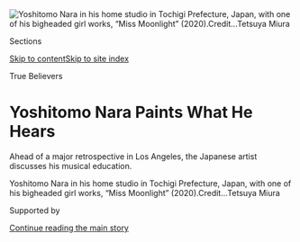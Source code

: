 <div id="app">

<div>

<div>

<div>

</div>

<div data-aria-hidden="false">

<div id="site-content" data-role="main">

<div>

<div class="css-1aor85t" style="opacity:0.000000001;z-index:-1;visibility:hidden">

<div class="css-1hqnpie">

<div class="css-epjblv">

<span class="css-100wwgy">Yoshitomo Nara Paints What He
Hears</span>

</div>

<div class="css-k008qs">

<div class="css-o5pzib">

<span class="css-18z7m18"></span>

<div>

</div>

</div>

<span class="css-1n6z4y">https://nyti.ms/2CAc7RT</span>

<div class="css-1705lsu">

<div class="css-4xjgmj">

<div class="css-4skfbu" data-role="toolbar" data-aria-label="Social Media Share buttons, Save button, and Comments Panel with current comment count" data-testid="share-tools">

  - 
  - 
  - 
  - 
    
    <div class="css-6n7j50">
    
    </div>

  - 

</div>

</div>

</div>

</div>

</div>

</div>

<div id="NYT_TOP_BANNER_REGION" class="css-11qgg8s">

</div>

<div id="fullBleedHeaderContent">

<div class="css-n4ws9g">

![<span class="css-1l9o2ey e13ogyst0" data-aria-hidden="true">Yoshitomo
Nara in his home studio in Tochigi Prefecture, Japan, with one of his
bigheaded girl works, “Miss Moonlight”
(2020).</span><span class="css-1nlbvxy e1z0qqy90" itemprop="copyrightHolder"><span class="css-1ly73wi e1tej78p0">Credit...</span><span><span>Tetsuya
Miura</span></span></span>](https://static01.nyt.com/images/2020/06/30/t-magazine/30tmag-nara-slide-67ZV/30tmag-nara-slide-67ZV-articleLarge.jpg?quality=75&auto=webp&disable=upscale)

</div>

<div class="css-3z92zw">

<div class="css-6cn7ki">

<div class="NYTAppHideMasthead css-1bcu9v6 e1suatyy0">

<div class="section css-1o1qe8k e1suatyy2">

<div class="css-cu5p7t er09x8g0">

<div class="css-6n7j50">

</div>

<span class="css-1dv1kvn">Sections</span>

[Skip to content](#site-content)[Skip to site index](#site-index)

</div>

<div class="css-10698na e1huz5gh0">

</div>

</div>

</div>

True Believers

<div class="css-1sojcmr ehdk2mb0">

# Yoshitomo Nara Paints What He Hears

</div>

Ahead of a major retrospective in Los Angeles, the Japanese artist
discusses his musical education.

</div>

</div>

<div class="css-nwzfg5 e1gnum310">

<span class="css-1f9pvn2 t-magazine">Yoshitomo Nara in his home studio
in Tochigi Prefecture, Japan, with one of his bigheaded girl works,
“Miss Moonlight”
(2020).</span><span class="css-1nlbvxy e1z0qqy90" itemprop="copyrightHolder"><span class="css-1ly73wi e1tej78p0">Credit...</span><span><span>Tetsuya
Miura</span></span></span>

</div>

<div id="sponsor-wrapper" class="css-1hyfx7x">

<div id="sponsor-slug" class="css-19vbshk">

Supported by

</div>

[Continue reading the main
story](#after-sponsor)

<div id="sponsor" class="ad sponsor-wrapper" style="text-align:center;height:100%;display:block">

</div>

<div id="after-sponsor">

</div>

</div>

<div class="css-1wx1auc e1gnum311">

<div class="css-18e8msd">

<div class="css-vp77d3 epjyd6m0">

<div class="css-1baulvz">

By <span class="css-1baulvz last-byline" itemprop="name">Nick
Marino</span>

</div>

</div>

  - 
    
    <div class="css-nv7ky2 e16638kd2">
    
    July 24,
    2020
    
    </div>

  - 
    
    <div class="css-4xjgmj">
    
    <div class="css-d8bdto" data-role="toolbar" data-aria-label="Social Media Share buttons, Save button, and Comments Panel with current comment count" data-testid="share-tools">
    
      - 
      - 
      - 
      - 
        
        <div class="css-6n7j50">
        
        </div>
    
      - 
    
    </div>
    
    </div>

</div>

</div>

</div>

<div class="section meteredContent css-1r7ky0e" name="articleBody" itemprop="articleBody">

<div class="css-1fanzo5 StoryBodyCompanionColumn">

<div class="css-53u6y8">

Growing up in the far northern reaches of Honshu, Japan’s largest
island, [Yoshitomo
Nara](https://www.pacegallery.com/artists/yoshitomo-nara/) discovered
the outside world through his ears. This was many years before he’d
leave to study painting at the prestigious Kunstakademie Düsseldorf in
the late ’80s, and decades before Sotheby’s would sell his work “[Knife
Behind
Back](https://www.sothebys.com/en/auctions/ecatalogue/2019/contemporary-art-evening-sale-hk0885/lot.1142.html)”
(2000) for $25 million in 2019. Back then, in the 1960s and ’70s, he was
a latchkey kid who whiled away the afternoons playing in an abandoned
ammunition depot on a former Japanese Imperial Army site. At night, he’d
listen obsessively, either using the family radio or one he’d built
himself at age 8, to the Far East Network, an American station that
served the area with news and tunes. Over these airwaves, he found
Western music. Folk music. Rock music. He heard voices in a strange
foreign language — English — and because he couldn’t understand the
lyrics, these voices became just another sound alongside the guitars.
And so he became an improbable, insatiable witness to Western pop’s
evolution from the flower-child bliss of the mid-60s to the ecstatic
thrash of late ’70s
punk.

</div>

</div>

<div id="t-true-believers-art-promo" class="section interactive-content interactive-size-scoop css-bvtwvj" data-id="100000007224768">

<div class="css-17ih8de interactive-body" data-sourceid="100000007224768">

[![](https://static01.nyt.com/newsgraphics/2020/06/29/tmag-art-embeds-new/assets/images/art_issue_gif_special_editon.gif)](https://www.nytimes.com/issue/t-magazine/2020/07/02/true-believers-art-issue)

</div>

</div>

<div>

</div>

<div class="css-1fanzo5 StoryBodyCompanionColumn">

<div class="css-53u6y8">

As he collected records (his first single in English was 1967’s
“Massachusetts,” by [the Bee
Gees](https://www.nytimes.com/1979/02/18/archives/why-the-bee-gees-sound-so-good-the-bee-gees.html)),
he scrutinized the album jackets, which he considered wondrous artworks.
He adored the cover of [Joni
Mitchell](https://www.nytimes.com/topic/person/joni-mitchell)’s “Song to
a Seagull” (1968), which he was pleased to learn she’d painted herself,
and how the jacket of Luke Gibson’s “Another Perfect Day” (1971)
appeared to be embroidered with wildflowers. These combinations of
sounds and visuals trained Nara’s imagination and foreshadowed the time
when, as a grown man and cultural figure in his own right, he’d provide
cover art for bands including [Shonen
Knife](https://www.moma.org/collection/works/88514),
[R.E.M.](https://en.wikipedia.org/wiki/I%27ll_Take_the_Rain#/media/File:R.E.M._-_I'll_Take_the_Rain.jpg)
and [Bloodthirsty
Butchers](https://en.wikipedia.org/wiki/Bloodthirsty_butchers_vs_%2B/-_PLUS/MINUS#/media/File:Butcherssplit.jpg).

</div>

</div>

<div>

</div>

<div class="css-79elbk" data-testid="photoviewer-wrapper">

<div class="css-z3e15g" data-testid="photoviewer-wrapper-hidden">

</div>

<div class="css-1a48zt4 ehw59r15" data-testid="photoviewer-children">

![<span class="css-1l9o2ey e13ogyst0" data-aria-hidden="true">Nara’s
workspace, with his painting “Thinking at the Table” (2020) at
left.</span><span class="css-1nlbvxy e1z0qqy90" itemprop="copyrightHolder"><span class="css-1ly73wi e1tej78p0">Credit...</span><span>Tetsuya
Miura</span></span>](https://static01.nyt.com/images/2020/06/30/t-magazine/30tmag-nara-slide-PJB9/30tmag-nara-slide-PJB9-articleLarge.jpg?quality=75&auto=webp&disable=upscale)

</div>

</div>

<div class="css-1fanzo5 StoryBodyCompanionColumn">

<div class="css-53u6y8">

Nara developed his signature style in the 1990s, during art school, when
he began painting what a [new Phaidon
monograph](https://www.phaidon.com/store/art/yoshitomo-nara-9780714879949/)
calls “those big-headed girls.” Rendered in acrylic with cartoonish
proportions, these cherubic figures seemed, at first glance, indebted to
both American twee and Japanese *kawaii* but were far from innocents.
With their slit mouths and saucer eyes, their faces radiated exquisite
ambivalence. “People refer to them as portraits of girls or children,”
says the curator Mika Yoshitake, an expert on postwar Japanese art. “But
they’re really all, I think, self-portraits.”

By the time of Nara’s breakthrough 1995 show, “In the Deepest Puddle,”
at Scai the Bathhouse gallery in Tokyo, these imaginary characters had
cemented their place as his muses. Over the next two decades, he would
paint them time and again, often against solid milky backgrounds on
canvasses five feet high or more. Other times, in pencil, he’d
transmogrify them into [Joey or Dee Dee
Ramone](https://www.nytimes.com/2016/04/15/arts/music/his-brothers-keeper-a-ramones-tour-of-queens.html)
with the exuberance of a teenager drawing on his jeans. Nara’s imps
lived rich musical lives, too: They bashed drums and throttled
microphone stands. And even when they weren’t literal punks (though they
often were), they had a punk-rock attitude. They came off as gremlin
Kewpies, often wielding a disturbing totem — a saw, a pistol, an unlit
match — while wearing a baby-doll dress or pageboy haircut.

</div>

</div>

<div class="css-a7yk8a e73j0it0">

<div class="css-1xdhyk6 erfvjey0">

<span class="css-1ly73wi e1tej78p0">Image</span>

<div class="css-zjzyr8">

<div data-testid="lazyimage-container" style="height:580px">

</div>

</div>

</div>

<span class="css-1l9o2ey e13ogyst0" data-aria-hidden="true">The artist’s
characters often hold props — flowers, instruments or something more
menacing.</span><span class="css-1nlbvxy e1z0qqy90" itemprop="copyrightHolder"><span class="css-1ly73wi e1tej78p0">Credit...</span><span>Tetsuya
Miura</span></span>

<div class="css-1xdhyk6 erfvjey0">

<span class="css-1ly73wi e1tej78p0">Image</span>

<div class="css-zjzyr8">

<div data-testid="lazyimage-container" style="height:580px">

</div>

</div>

</div>

<span class="css-1l9o2ey e13ogyst0" data-aria-hidden="true">“Visitors,
when they come by, apparently find some things odd,” Nara says. “They
will ask, ‘Why do you have all of these strange dolls
everywhere?’”</span><span class="css-1nlbvxy e1z0qqy90" itemprop="copyrightHolder"><span class="css-1ly73wi e1tej78p0">Credit...</span><span>Tetsuya
Miura</span></span>

</div>

<div class="css-1fanzo5 StoryBodyCompanionColumn">

<div class="css-53u6y8">

Many of them will be present in a major new retrospective at the [Los
Angeles County Museum of
Art](https://www.lacma.org/art/exhibition/yoshitomo-nara) (scheduled for
as soon as the institution can reopen to visitors), which will bring
together more than 100 of the artist’s works from the past 36 years,
with an emphasis on pieces inspired by music. “It’s sort of a class
reunion,” says Nara, who is now 60. “It’s not my children having a
reunion. It’s more like my grandchildren.” **** In addition to his
paintings and drawings — and a 26-foot painted bronze sculpture of a
girl whose head sprouts into a towering evergreen that will stand
outside the museum on Wilshire Boulevard — the exhibit, curated by
Yoshitake, will also include several hundred vinyl album covers from
Nara’s personal collection. A limited edition of the exhibition catalog
will come with a custom vinyl record, featuring six tracks (five covers
and an original) by the stalwart American indie band and Nara favorite
[Yo La
Tengo](https://www.nytimes.com/2015/08/25/t-magazine/yo-la-tengo-ira-kaplan-inspirations.html),
and a B-side of vintage folk songs from artists including Karen Dalton
and
[Donovan](https://www.nytimes.com/2014/06/11/arts/music/donovan-to-enter-songwriters-hall-of-fame.html).
While the show could be seen as an example of music and art coming
together, for Nara, the two were never apart. “When I’m working on
drawings,” he says, “music just comes into my ear and goes straight out
of my hand.”

</div>

</div>

<div class="css-1fanzo5 StoryBodyCompanionColumn">

<div class="css-53u6y8">

Today, Nara lives 300 miles south of his childhood home, in the
mountainous countryside of Tochigi Prefecture, and works in an airy,
white-walled home studio filled with toy figurines and cat-shaped clocks
with dangling pendulum tails. Speaking in Japanese, via a translator,
from the Tokyo office of his gallery, [Blum &
Poe](https://www.blumandpoe.com/), he answered T’s Artist Questionnaire.

</div>

</div>

<div class="css-a7yk8a e73j0it0">

<div class="css-1xdhyk6 erfvjey0">

<span class="css-1ly73wi e1tej78p0">Image</span>

<div class="css-zjzyr8">

<div data-testid="lazyimage-container" style="height:580px">

</div>

</div>

</div>

<span class="css-1l9o2ey e13ogyst0" data-aria-hidden="true">Nara is such
a music fanatic that he still has CDs, in addition to his beloved vinyl
collection.</span><span class="css-1nlbvxy e1z0qqy90" itemprop="copyrightHolder"><span class="css-1ly73wi e1tej78p0">Credit...</span><span>Tetsuya
Miura</span></span>

<div class="css-1xdhyk6 erfvjey0">

<span class="css-1ly73wi e1tej78p0">Image</span>

<div class="css-zjzyr8">

<div data-testid="lazyimage-container" style="height:580px">

</div>

</div>

</div>

<span class="css-1l9o2ey e13ogyst0" data-aria-hidden="true">Though the
artist also draws and sculpts, his most celebrated works tend to be
painted in
acrylic.</span><span class="css-1nlbvxy e1z0qqy90" itemprop="copyrightHolder"><span class="css-1ly73wi e1tej78p0">Credit...</span><span>Tetsuya
Miura</span></span>

</div>

<div class="css-1fanzo5 StoryBodyCompanionColumn">

<div class="css-53u6y8">

**What’s your day like? How much do you sleep, and what’s your work
schedule?**

In my daily life, I don’t have to interact with people. So, my schedule
is all over the place. For example, yesterday I woke up at midnight. But
on a regular day, I do sleep between eight and 10 hours.

**How many hours of creative work do you think you do in a day?**

If it’s a good day, I might work from the moment I get up all the way
until the time I go to sleep. I’ll spend a whole day in the studio. And
there are some days where I don’t do any work at all, and I just go on a
walk or read a book.

**What’s the first piece of art you ever made?**

When I was 6 years old, I made an illustrated *kamishibai* story about
my cat and me traveling together to the North Pole, and then going all
the way down to the South Pole.

**What’s the worst studio you ever had?**

When I was young, my studios were really terrible — but I enjoyed all of
them. For example, when I was in Germany, I had a studio where I had no
shower. But I just went to the pool all the time and I washed my hair
there.

</div>

</div>

<div class="css-79elbk" data-testid="photoviewer-wrapper">

<div class="css-z3e15g" data-testid="photoviewer-wrapper-hidden">

</div>

<div class="css-1a48zt4 ehw59r15" data-testid="photoviewer-children">

<div class="css-1xdhyk6 erfvjey0">

<span class="css-1ly73wi e1tej78p0">Image</span>

<div class="css-zjzyr8">

<div data-testid="lazyimage-container" style="height:261px">

</div>

</div>

</div>

<span class="css-1l9o2ey e13ogyst0" data-aria-hidden="true">The artist
in his reading
room.</span><span class="css-1nlbvxy e1z0qqy90" itemprop="copyrightHolder"><span class="css-1ly73wi e1tej78p0">Credit...</span><span>Tetsuya
Miura</span></span>

</div>

</div>

<div class="css-1fanzo5 StoryBodyCompanionColumn">

<div class="css-53u6y8">

**What’s the first work you ever sold? For how much?**

When I was 24 years old, I had a show in a very, very small space, and
it had a painting of mine that’s about the size of a record jacket. I
sold it for about 2,000 yen, which is basically 20 bucks.

**When you start a new piece, where do you begin?**

It’s really different each time. The inspiration might be the shape of a
cloud or a piece of music or a scene from a movie.

**How do you know when you’re done?**

It varies each time as well. But when I’m happy with it, it’s done. I
don’t worry about or think about what other people might see.

**How many assistants do you have?**

Just one: me, myself. So I can totally slack off. I feel like if I had
assistants, I’d feel pressure to always be
working.

</div>

</div>

<div class="css-79elbk" data-testid="photoviewer-wrapper">

<div class="css-z3e15g" data-testid="photoviewer-wrapper-hidden">

</div>

<div class="css-1a48zt4 ehw59r15" data-testid="photoviewer-children">

<div class="css-1xdhyk6 erfvjey0">

<span class="css-1ly73wi e1tej78p0">Image</span>

<div class="css-zjzyr8">

<div data-testid="lazyimage-container" style="height:257.77777777777777px">

</div>

</div>

</div>

<span class="css-1l9o2ey e13ogyst0" data-aria-hidden="true">Nara’s
aesthetic in composite: pageboy haircuts, cartoonish cat clocks and Kurt
Cobain.</span><span class="css-1nlbvxy e1z0qqy90" itemprop="copyrightHolder"><span class="css-1ly73wi e1tej78p0">Credit...</span><span>Tetsuya
Miura</span></span>

</div>

</div>

<div class="css-1fanzo5 StoryBodyCompanionColumn">

<div class="css-53u6y8">

**What music do you play when you’re making art?**

Whenever I don’t know what to turn to, I usually go back to [Bob
Dylan](https://www.nytimes.com/2020/06/12/arts/music/bob-dylan-rough-and-rowdy-ways.html)
or [Neil Young](https://www.nytimes.com/topic/person/neil-young).

</div>

</div>

<div class="css-1fanzo5 StoryBodyCompanionColumn">

<div class="css-53u6y8">

**When did you first feel comfortable saying you’re a professional
artist?**

When I graduated from the Kunstakademie. Up until then, when I would
check in at a hotel and have to register my profession, I would always
write “student.” But after I graduated, I could no longer write
“student.” And so I thought, “OK, well, I guess I have to write
‘artist.’”

**Is there a meal you eat on repeat when you’re working?**

When I lived in Germany, it was Haribo gummy bears. But when I moved
back to Japan, it became chocolate.

**Are you bingeing on any shows right now?**

Netflix’s recent remake of “Anne of Green Gables,” called “[Anne With an
E](https://www.netflix.com/title/80136311).” They do an incredible job
with the historical re-creation that really gives you a good sense of
what life was like at the time, in that place, and what the people were
like. I enjoy that they’ve found a way to weave in issues that are
relevant to today, like issues facing Indigenous people and the Black
**** community in that world. It really addresses all kinds of
interesting things, and should be watched by children and adults alike.

</div>

</div>

<div class="css-a7yk8a e73j0it0">

<div class="css-1xdhyk6 erfvjey0">

<span class="css-1ly73wi e1tej78p0">Image</span>

<div class="css-zjzyr8">

<div data-testid="lazyimage-container" style="height:580px">

</div>

</div>

</div>

<span class="css-1l9o2ey e13ogyst0" data-aria-hidden="true">Nara in the
stockroom.</span><span class="css-1nlbvxy e1z0qqy90" itemprop="copyrightHolder"><span class="css-1ly73wi e1tej78p0">Credit...</span><span>Tetsuya
Miura</span></span>

<div class="css-1xdhyk6 erfvjey0">

<span class="css-1ly73wi e1tej78p0">Image</span>

<div class="css-zjzyr8">

<div data-testid="lazyimage-container" style="height:580px">

</div>

</div>

</div>

<span class="css-1l9o2ey e13ogyst0" data-aria-hidden="true">One of the
walls of the studio’s entrance
hall.</span><span class="css-1nlbvxy e1z0qqy90" itemprop="copyrightHolder"><span class="css-1ly73wi e1tej78p0">Credit...</span><span>Tetsuya
Miura</span></span>

</div>

<div class="css-1fanzo5 StoryBodyCompanionColumn">

<div class="css-53u6y8">

**What’s the weirdest object in your studio?**

I don’t think anything in my studio is weird at all. But visitors, when
they come by, apparently find some things odd. They will ask, “Why do
you have all of these strange dolls everywhere?”

**How often do you talk to other artists?**

I very rarely meet with other artists. Artists tend to only want to talk
about art. I’d rather talk to people with other interests: people who
love movies, or people who love to read, or people who are in
professions completely different from mine. People who work as
fishermen, people who work as hunters, people who work in forestry.

**What’s the last thing that made you cry?**

“Anne With an E.” When I was younger, I rarely cried. But as I’ve gotten
older, sometimes just the smallest things are enough to set me off.

</div>

</div>

<div class="css-1fanzo5 StoryBodyCompanionColumn">

<div class="css-53u6y8">

**If you have windows, what do they look out on?**

Mountains, forests and grassland. No people.

**What do you pay for rent?**

I don’t pay rent. I built this studio myself.

**What do you bulk buy with most frequency?**

Probably chocolate. The brand is called [People
Tree](https://www.peopletree.co.jp/choco/index.html). I actually once
put a picture of the chocolate on my Twitter, and then the company sent
me a bunch — so now I don’t have to buy it.

*This interview has been condensed and
edited.*

</div>

</div>

<div id="t-true-believers-art-nav" class="section interactive-content interactive-size-scoop css-m2zfm8" data-id="100000007224767">

<div class="css-17ih8de interactive-body" data-sourceid="100000007224767">

<div id="g-bottomnav" class="g-bottomnav">

### [True Believers Art Issue](https://www.nytimes.com/issue/t-magazine/2020/07/02/true-believers-art-issue)

</div>

</div>

</div>

</div>

<div>

</div>

<div>

</div>

<div>

</div>

<div>

<div id="bottom-wrapper" class="css-1ede5it">

<div id="bottom-slug" class="css-l9onyx">

Advertisement

</div>

[Continue reading the main
story](#after-bottom)

<div id="bottom" class="ad bottom-wrapper" style="text-align:center;height:100%;display:block;min-height:90px">

</div>

<div id="after-bottom">

</div>

</div>

</div>

</div>

</div>

## Site Index

<div>

</div>

## Site Information Navigation

  - [© <span>2020</span> <span>The New York Times
    Company</span>](https://help.nytimes.com/hc/en-us/articles/115014792127-Copyright-notice)

<!-- end list -->

  - [NYTCo](https://www.nytco.com/)
  - [Contact
    Us](https://help.nytimes.com/hc/en-us/articles/115015385887-Contact-Us)
  - [Work with us](https://www.nytco.com/careers/)
  - [Advertise](https://nytmediakit.com/)
  - [T Brand Studio](http://www.tbrandstudio.com/)
  - [Your Ad
    Choices](https://www.nytimes.com/privacy/cookie-policy#how-do-i-manage-trackers)
  - [Privacy](https://www.nytimes.com/privacy)
  - [Terms of
    Service](https://help.nytimes.com/hc/en-us/articles/115014893428-Terms-of-service)
  - [Terms of
    Sale](https://help.nytimes.com/hc/en-us/articles/115014893968-Terms-of-sale)
  - [Site
    Map](https://spiderbites.nytimes.com)
  - [Help](https://help.nytimes.com/hc/en-us)
  - [Subscriptions](https://www.nytimes.com/subscription?campaignId=37WXW)

</div>

</div>

</div>

</div>
